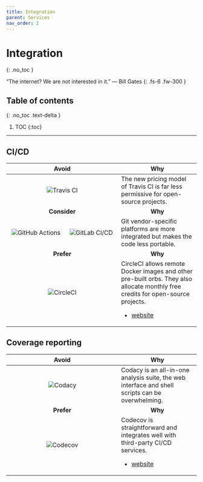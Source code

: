 ```yaml
---
title: Integration
parent: Services
nav_order: 2
---
```


# Integration
{: .no_toc }

&#8220;The internet? We are not interested in it.&#8221; &mdash; Bill Gates
{: .fs-6 .fw-300 }

## Table of contents
{: .no_toc .text-delta }

1. TOC
{:toc}

---

## CI/CD

<div class="code-example" markdown="1">
  <table>
    <thead>
      <tr>
        <th style="text-align: center; width: 280px;">Avoid</th>
        <th style="text-align: center;">Why</th>
      </tr>
    </thead>
    <tbody>
      <tr>
        <td style="text-align: center;">
          <img
            alt="Travis CI"
            title="Travis CI"
            src="../../../images/services/integration_travis_ci.svg"/>
        </td>
        <td style="text-align: left;">
          The new pricing model of Travis CI is far less permissive for
          open-source projects.
        </td>
      </tr>
      <tr>
        <td style="text-align: center;"><b>Consider</b></td>
        <td style="text-align: center;"><b>Why</b></td>
      </tr>
      <tr>
        <td style="text-align: center;">
          <img
            alt="GitHub Actions"
            title="GitHub Actions"
            src="../../../images/services/integration_github_actions.svg"/>
          &emsp;
          <img
            alt="GitLab CI/CD"
            title="GitLab CI/CD"
            src="../../../images/services/integration_gitlab_cicd.svg"/>
        </td>
        <td style="text-align: left;">
          Git vendor-specific platforms are more integrated but makes the code
          less portable.
        </td>
      </tr>
      <tr>
        <td style="text-align: center;"><b>Prefer</b></td>
        <td style="text-align: center;"><b>Why</b></td>
      </tr>
      <tr>
        <td style="text-align: center;">
          <img
            alt="CircleCI"
            title="CircleCI"
            src="../../../images/services/integration_circleci.svg"/>
        </td>
        <td style="text-align: left;">
          CircleCI allows remote Docker images and other pre-built orbs. They
          also allocate monthly free credits for open-source projects.
          <ul>
            <li>
              <a href="https://circleci.com/">
                website
              </a>
            </li>
          </ul>
        </td>
      </tr>
    </tbody>
  </table>
</div>

## Coverage reporting

<div class="code-example" markdown="1">
  <table>
    <thead>
      <tr>
        <th style="text-align: center; width: 280px;">Avoid</th>
        <th style="text-align: center;">Why</th>
      </tr>
    </thead>
    <tbody>
      <tr>
        <td style="text-align: center;">
          <img
            alt="Codacy"
            title="Codacy"
            src="../../../images/services/integration_codacy.svg"/>
        </td>
        <td style="text-align: left;">
          Codacy is an all-in-one analysis suite, the web interface and
          shell scripts can be overwhelming.
        </td>
      </tr>
      <tr>
        <td style="text-align: center;"><b>Prefer</b></td>
        <td style="text-align: center;"><b>Why</b></td>
      </tr>
      <tr>
        <td style="text-align: center;">
          <img
            alt="Codecov"
            title="Codecov"
            src="../../../images/services/integration_codecov.svg"/>
        </td>
        <td style="text-align: left;">
          Codecov is straightforward and integrates well with third-party
          CI/CD services.
          <ul>
            <li>
              <a href="https://about.codecov.io/">
                website
              </a>
            </li>
          </ul>
        </td>
      </tr>
    </tbody>
  </table>
</div>
